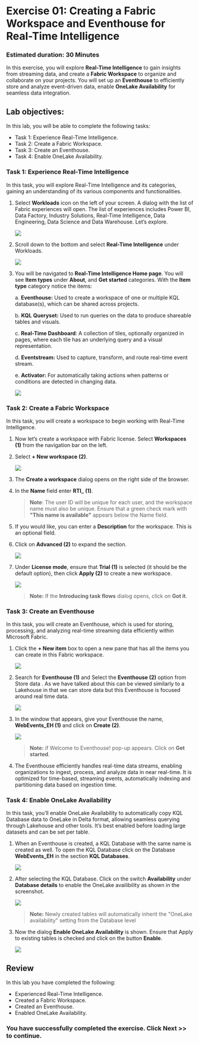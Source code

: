 # Exercise 01: Creating a Fabric Workspace and Eventhouse for Real-Time Intelligence
### Estimated duration: 30 Minutes

In this exercise, you will explore **Real-Time Intelligence** to gain insights from streaming data, and create a **Fabric Workspace** to organize and collaborate on your projects. You will set up an **Eventhouse** to efficiently store and analyze event-driven data, enable **OneLake Availability** for seamless data integration.

## Lab objectives: 
In this lab, you will be able to complete the following tasks:

- Task 1: Experience Real-Time Intelligence.  
- Task 2: Create a Fabric Workspace.
- Task 3: Create an Eventhouse.
- Task 4: Enable OneLake Availability.

### Task 1: Experience Real-Time Intelligence  
In this task, you will explore Real-Time Intelligence and its categories, gaining an understanding of its various components and functionalities.

1. Select **Workloads** icon on the left of your screen. A dialog with the list of Fabric experiences will open. The list of experiences includes Power BI, Data Factory, Industry Solutions, Real-Time Intelligence, Data Engineering, Data Science and Data Warehouse. Let’s explore.

    ![](media/guide-02up2.png)

1. Scroll down to the bottom and select **Real-Time Intelligence** under Workloads.

    ![](media/guide-03up2.png)

1. You will be navigated to **Real-Time Intelligence Home page**. You will see **Item types** under **About**, and **Get started** categories. With the **Item type** category notice the items:

    a. **Eventhouse:** Used to create a workspace of one or multiple KQL database(s), which can be shared across projects.
    
    b. **KQL** **Queryset:** Used to run queries on the data to produce shareable tables and visuals.
    
    c. **Real-Time Dashboard**: A collection of tiles, optionally organized in pages, where each tile has an underlying query and a visual representation.
    
    d. **Eventstream:** Used to capture, transform, and route real-time event stream.
    
    e. **Activator:** For automatically taking actions when patterns or conditions are detected in changing data.

    ![](media/guide-24up2.png)

### Task 2: Create a Fabric Workspace

In this task, you will create a workspace to begin working with Real-Time Intelligence.

1. Now let’s create a workspace with Fabric license. Select **Workspaces (1)** from the navigation bar on the left.

1. Select  **+ New workspace (2)**.

    ![](media/guide-23up2.png)

1. The **Create a workspace** dialog opens on the right side of the browser.

1. In the **Name** field enter **RTI_<inject key="DeploymentID" enableCopy="false"></inject>** **(1)**. 

   >**Note**: The user ID will be unique for each user, and the workspace name must also be unique. Ensure that a green check mark with **"This name is available"** appears below the Name field.

1. If you would like, you can enter a **Description** for the workspace. This is an optional field.

1. Click on **Advanced (2)** to expand the section.

    ![](media/guide-20up2.png)

1. Under **License mode**, ensure that **Trial (1)** is selected (it should be the default option), then click **Apply (2)** to create a new workspace.

    ![](media/guide-25up2.png)

    >**Note:** If the **Introducing task flows** dialog opens, click on **Got it**.

### Task 3: Create an Eventhouse
In this task, you will create an Eventhouse, which is used for storing, processing, and analyzing real-time streaming data efficiently within Microsoft Fabric.

1. Click the **+ New item** box to open a new pane that has all the items you can create in this Fabric workspace.

    ![](media/guide-26up2.png)

1. Search for **Eventhouse (1)** and Select the **Eventhouse (2)** option from Store data . As we have talked about this can be viewed  similarly to a Lakehouse in that we can store data but this Eventhouse is focused around real time data.

    ![](media/eventhouse-1up2.png)

1. In the window that appears, give your Eventhouse the name, **WebEvents_EH (1)** and click on **Create (2)**.

    ![](media/image32up2.png)

    >**Note:** if Welcome to Eventhouse! pop-up appears. Click on **Get started**.

1. The Eventhouse efficiently handles real-time data streams, enabling organizations to ingest, process, and analyze data in near real-time. It is optimized for time-based, streaming events, automatically indexing and partitioning data based on ingestion time.

### Task 4: Enable OneLake Availability
In this task, you’ll enable OneLake Availability to automatically copy KQL Database data to OneLake in Delta format, allowing seamless querying through Lakehouse and other tools. It’s best enabled before loading large datasets and can be set per table.

1. When an Eventhouse is created, a KQL Database with the same name is created as well. To open the KQL Database click on the Database **WebEvents_EH** in the section **KQL Databases**.

    ![](media/image_task04_step01up2.png)

2. After selecting the KQL Database. Click on the switch **Availability** under **Database details** to enable the OneLake availibility as shown in the screenshot.

    ![](media/image_task04_step02up2.png)

    >**Note:** Newly created tables will automatically inherit the "OneLake availability" setting from the Database level

3. Now the dialog **Enable OneLake Availability** is shown. Ensure that Apply to existing tables is checked and click on the button **Enable**.

    ![](media/image_task04_step03up2.png)


## Review
In this lab you have completed the following:
- Experienced Real-Time Intelligence.  
- Created a Fabric Workspace.
- Created an Eventhouse.
- Enabled OneLake Availability.

### You have successfully completed the exercise. Click Next >> to continue.
